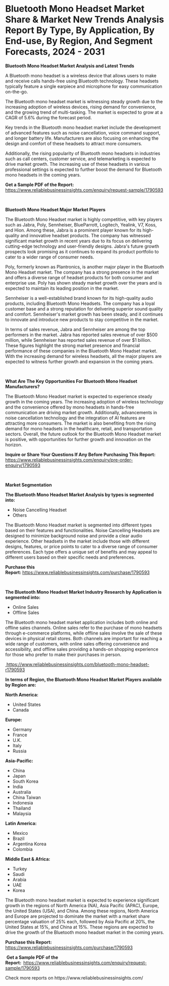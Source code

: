 <p><h1>Bluetooth Mono Headset Market Share & Market New Trends Analysis Report By Type, By Application, By End-use, By Region, And Segment Forecasts, 2024 - 2031</h1></p><p><strong>Bluetooth Mono Headset Market Analysis and Latest Trends</strong></p>
<p><p>A Bluetooth mono headset is a wireless device that allows users to make and receive calls hands-free using Bluetooth technology. These headsets typically feature a single earpiece and microphone for easy communication on-the-go.</p><p>The Bluetooth mono headset market is witnessing steady growth due to the increasing adoption of wireless devices, rising demand for convenience, and the growing trend of multi-tasking. The market is expected to grow at a CAGR of 5.6% during the forecast period.</p><p>Key trends in the Bluetooth mono headset market include the development of advanced features such as noise cancellation, voice command support, and longer battery life. Manufacturers are also focusing on enhancing the design and comfort of these headsets to attract more consumers.</p><p>Additionally, the rising popularity of Bluetooth mono headsets in industries such as call centers, customer service, and telemarketing is expected to drive market growth. The increasing use of these headsets in various professional settings is expected to further boost the demand for Bluetooth mono headsets in the coming years.</p></p>
<p><strong>Get a Sample PDF of the Report:&nbsp;</strong> <a href="https://www.reliablebusinessinsights.com/enquiry/request-sample/1790593">https://www.reliablebusinessinsights.com/enquiry/request-sample/1790593</a></p>
<p>&nbsp;</p>
<p><strong>Bluetooth Mono Headset Major Market Players</strong></p>
<p><p>The Bluetooth Mono Headset market is highly competitive, with key players such as Jabra, Poly, Sennheiser, BlueParrott, Logitech, Yealink, V7, Koss, and Hion. Among these, Jabra is a prominent player known for its high-quality and innovative headset products. The company has witnessed significant market growth in recent years due to its focus on delivering cutting-edge technology and user-friendly designs. Jabra's future growth prospects look promising as it continues to expand its product portfolio to cater to a wider range of consumer needs.</p><p>Poly, formerly known as Plantronics, is another major player in the Bluetooth Mono Headset market. The company has a strong presence in the market and offers a diverse range of headset products for both consumer and enterprise use. Poly has shown steady market growth over the years and is expected to maintain its leading position in the market.</p><p>Sennheiser is a well-established brand known for its high-quality audio products, including Bluetooth Mono Headsets. The company has a loyal customer base and a strong reputation for delivering superior sound quality and comfort. Sennheiser's market growth has been steady, and it continues to innovate and introduce new products to stay competitive in the market.</p><p>In terms of sales revenue, Jabra and Sennheiser are among the top performers in the market. Jabra has reported sales revenue of over $500 million, while Sennheiser has reported sales revenue of over $1 billion. These figures highlight the strong market presence and financial performance of these companies in the Bluetooth Mono Headset market. With the increasing demand for wireless headsets, all the major players are expected to witness further growth and expansion in the coming years.</p></p>
<p>&nbsp;</p>
<p><strong>What Are The Key Opportunities For Bluetooth Mono Headset Manufacturers?</strong></p>
<p><p>The Bluetooth Mono Headset market is expected to experience steady growth in the coming years. The increasing adoption of wireless technology and the convenience offered by mono headsets in hands-free communication are driving market growth. Additionally, advancements in noise cancellation technology and the integration of AI features are attracting more consumers. The market is also benefiting from the rising demand for mono headsets in the healthcare, retail, and transportation sectors. Overall, the future outlook for the Bluetooth Mono Headset market is positive, with opportunities for further growth and innovation on the horizon.</p></p>
<p><strong>Inquire or Share Your Questions If Any Before Purchasing This Report:</strong> <a href="https://www.reliablebusinessinsights.com/enquiry/pre-order-enquiry/1790593">https://www.reliablebusinessinsights.com/enquiry/pre-order-enquiry/1790593</a></p>
<p>&nbsp;</p>
<p><strong>Market Segmentation</strong></p>
<p><strong>The Bluetooth Mono Headset Market Analysis by types is segmented into:</strong></p>
<p><ul><li>Noise Cancelling Headset</li><li>Others</li></ul></p>
<p><p>The Bluetooth Mono Headset market is segmented into different types based on their features and functionalities. Noise Cancelling Headsets are designed to minimize background noise and provide a clear audio experience. Other headsets in the market include those with different designs, features, or price points to cater to a diverse range of consumer preferences. Each type offers a unique set of benefits and may appeal to different users based on their specific needs and preferences.</p></p>
<p><strong>Purchase this Report:&nbsp;</strong><a href="https://www.reliablebusinessinsights.com/purchase/1790593">https://www.reliablebusinessinsights.com/purchase/1790593</a></p>
<p>&nbsp;</p>
<p><strong>The Bluetooth Mono Headset Market Industry Research by Application is segmented into:</strong></p>
<p><ul><li>Online Sales</li><li>Offline Sales</li></ul></p>
<p><p>The Bluetooth mono headset market application includes both online and offline sales channels. Online sales refer to the purchase of mono headsets through e-commerce platforms, while offline sales involve the sale of these devices in physical retail stores. Both channels are important for reaching a wide range of customers, with online sales offering convenience and accessibility, and offline sales providing a hands-on shopping experience for those who prefer to make their purchases in person.</p></p>
<p><a href="https://www.reliablebusinessinsights.com/bluetooth-mono-headset-r1790593">&nbsp;https://www.reliablebusinessinsights.com/bluetooth-mono-headset-r1790593</a></p>
<p><strong>In terms of Region, the Bluetooth Mono Headset Market Players available by Region are:</strong></p>
<p>
    <p> <strong> North America: </strong>
        <ul>
            <li>United States</li>
            <li>Canada</li>
        </ul>
        </p> 
    <p> <strong> Europe: </strong>
        <ul>
            <li>Germany</li>
            <li>France</li>
            <li>U.K.</li>
            <li>Italy</li>
            <li>Russia</li>
        </ul>
        </p> 
    <p> <strong> Asia-Pacific: </strong>
        <ul>
            <li>China</li>
            <li>Japan</li>
            <li>South Korea</li>
            <li>India</li>
            <li>Australia</li>
            <li>China Taiwan</li>
            <li>Indonesia</li>
            <li>Thailand</li>
            <li>Malaysia</li>
        </ul>
        </p> 
    <p> <strong> Latin America: </strong>
        <ul>
            <li>Mexico</li>
            <li>Brazil</li>
            <li>Argentina Korea</li>
            <li>Colombia</li>
        </ul>
        </p> 
    <p> <strong> Middle East & Africa: </strong>
        <ul>
            <li>Turkey</li>
            <li>Saudi</li>
            <li>Arabia</li>
            <li>UAE</li>
            <li>Korea</li>
        </ul>
    </p>
    </p>
<p><p>The Bluetooth mono headset market is expected to experience significant growth in the regions of North America (NA), Asia Pacific (APAC), Europe, the United States (USA), and China. Among these regions, North America and Europe are projected to dominate the market with a market share percentage valuation of 25% each, followed by Asia Pacific at 20%, the United States at 15%, and China at 15%. These regions are expected to drive the growth of the Bluetooth mono headset market in the coming years.</p></p>
<p><strong>Purchase this Report: </strong><a href="https://www.reliablebusinessinsights.com/purchase/1790593">https://www.reliablebusinessinsights.com/purchase/1790593</a></p>
<p>&nbsp;<strong>Get a Sample PDF of the Report:&nbsp;&nbsp;</strong><a href="https://www.reliablebusinessinsights.com/enquiry/request-sample/1790593">https://www.reliablebusinessinsights.com/enquiry/request-sample/1790593</a></p>
<p><strong></strong></p>
<p>Check more reports on https://www.reliablebusinessinsights.com/</p>